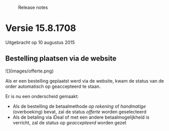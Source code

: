 <properties>
	<page>
		<title>Versie 15.8.1708</title>
	</page>
	<menu>
		<position>Release notes</position>
		<title>Laatste versie (10-08-2015)</title>
	</menu>
</properties>


# Versie 15.8.1708 #
Uitgebracht op 10 augustus 2015


## Bestelling plaatsen via de website ##

<div class="tag-update"></div>
![](images/offerte.png)

Als er een bestelling geplaatst werd via de website, kwam de status van de order automatisch op geaccepteerd te staan.

Er is nu een onderscheid gemaakt:

- Als de bestelling de betaalmethode *op rekening* of *handmatige* (overboeking) bevat, zal de status *offerte* worden geselecteerd
- Als de betaling via iDeal of met een andere betaalmogelijkheid is verricht, zal de status op *geaccepteerd* worden gezet
